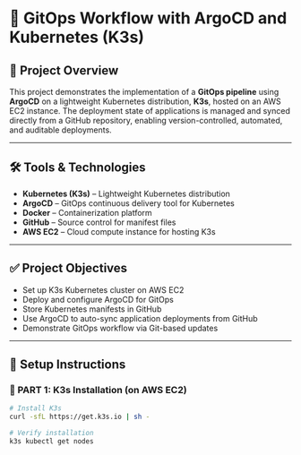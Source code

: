 # 🚀 GitOps Workflow with ArgoCD and Kubernetes (K3s)

## 📌 Project Overview

This project demonstrates the implementation of a **GitOps pipeline** using **ArgoCD** on a lightweight Kubernetes distribution, **K3s**, hosted on an AWS EC2 instance. The deployment state of applications is managed and synced directly from a GitHub repository, enabling version-controlled, automated, and auditable deployments.

---

## 🛠️ Tools & Technologies

- **Kubernetes (K3s)** – Lightweight Kubernetes distribution
- **ArgoCD** – GitOps continuous delivery tool for Kubernetes
- **Docker** – Containerization platform
- **GitHub** – Source control for manifest files
- **AWS EC2** – Cloud compute instance for hosting K3s

---

## ✅ Project Objectives

- Set up K3s Kubernetes cluster on AWS EC2
- Deploy and configure ArgoCD for GitOps
- Store Kubernetes manifests in GitHub
- Use ArgoCD to auto-sync application deployments from GitHub
- Demonstrate GitOps workflow via Git-based updates

---

## 🧰 Setup Instructions

### 🔹 PART 1: K3s Installation (on AWS EC2)

```bash
# Install K3s
curl -sfL https://get.k3s.io | sh -

# Verify installation
k3s kubectl get nodes
